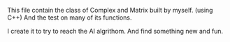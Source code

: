 This file contain the class of Complex and Matrix built by myself. (using C++)
And the test on many of its functions.

I create it to try to reach the AI algrithom.
And find something new and fun.
